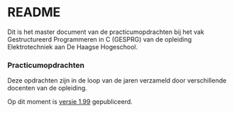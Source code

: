 # README #

Dit is het master document van de practicumopdrachten bij het vak Gestructureerd Programmeren in C (GESPRG) van de opleiding Elektrotechniek aan De Haagse Hogeschool.

### Practicumopdrachten ###

Deze opdrachten zijn in de loop van de jaren verzameld door verschillende docenten van de opleiding.

Op dit moment is [versie 1.99](https://bitbucket.org/jesseopdenbrouw/gesprg/get/v1.99.zip) gepubliceerd.
